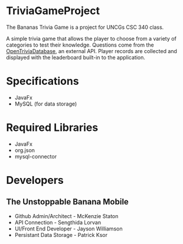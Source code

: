 # TriviaGameProject
The Bananas Trivia Game is a project for UNCGs CSC 340 class. 

A simple trivia game that allows the player to choose from a variety of categories to test their knowledge. 
Questions come from the [OpenTriviaDatabase](https://opentdb.com/), an external API. Player records are collected and displayed with the leaderboard built-in to the application.

# Specifications 
- JavaFx 
- MySQL (for data storage) 

# Required Libraries 
- JavaFx 
- org.json
- mysql-connector

# Developers 
## The Unstoppable Banana Mobile 
- Github Admin/Architect - McKenzie Staton 
- API Connection - Sengthida Lorvan 
- UI/Front End Developer - Jayson Williamson 
- Persistant Data Storage - Patrick Ksor 



